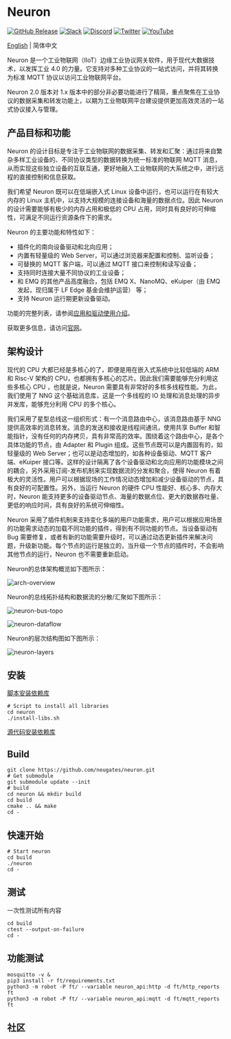 # Neuron

[![GitHub Release](https://img.shields.io/github/release/neugates/neuron?color=brightgreen&label=Release)](https://github.com/neugates/neuron/releases)
[![Slack](https://img.shields.io/badge/Slack-Neuron-39AE85?logo=slack)](https://slack-invite.emqx.io/)
[![Discord](https://img.shields.io/discord/931086341838622751?label=Discord&logo=discord)](https://discord.gg/xYGf3fQnES)
[![Twitter](https://img.shields.io/badge/Follow-EMQ-1DA1F2?logo=twitter)](https://twitter.com/EMQTech)
[![YouTube](https://img.shields.io/badge/Subscribe-EMQ-FF0000?logo=youtube)](https://www.youtube.com/channel/UC5FjR77ErAxvZENEWzQaO5Q)

[English](https://github.com/neugates/neuron/blob/main/README.md) | 简体中文

Neuron 是一个工业物联网（IIoT）边缘工业协议网关软件，用于现代大数据技术，以发挥工业 4.0 的力量。它支持对多种工业协议的一站式访问，并将其转换为标准 MQTT 协议以访问工业物联网平台。

Neuron 2.0 版本对 1.x 版本中的部分非必要功能进行了精简，重点聚焦在工业协议的数据采集和转发功能上，以期为工业物联网平台建设提供更加高效灵活的一站式协议接入与管理。

## 产品目标和功能

Neuron 的设计目标是专注于工业物联网的数据采集、转发和汇聚：通过将来自繁杂多样工业设备的、不同协议类型的数据转换为统一标准的物联网 MQTT 消息，从而实现这些独立设备的互联互通，更好地融入工业物联网的大系统之中，进行远程的直接控制和信息获取。

我们希望 Neuron 既可以在低端嵌入式 Linux 设备中运行，也可以运行在有较大内存的 Linux 主机中，以支持大规模的连接设备和海量的数据点位。因此 Neuron 的设计需要能够有极少的内存占用和极低的 CPU 占用，同时具有良好的可伸缩性，可满足不同运行资源条件下的需求。

Neuron 的主要功能和特性如下：

- 插件化的南向设备驱动和北向应用；
- 内置有轻量级的 Web Server，可以通过浏览器来配置和控制、监听设备；
- 可替换的 MQTT 客户端，可以通过 MQTT 接口来控制和读写设备；
- 支持同时连接大量不同协议的工业设备；
- 和 EMQ 的其他产品高度融合，包括 EMQ X、NanoMQ、eKuiper（由 EMQ 发起，现归属于 LF Edge 基金会维护运营） 等；
- 支持 Neuron 运行期更新设备驱动。

功能的完整列表，请参阅[应用和驱动使用介绍](https://github.com/neugates/nep/blob/main/docs/neuron2.x-driver.md)。

获取更多信息，请访问[官网](https://www.emqx.com/zh/products/neuron)。

## 架构设计

现代的 CPU 大都已经是多核心的了，即便是用在嵌入式系统中比较低端的 ARM 和 Risc-V 架构的 CPU，也都拥有多核心的芯片。因此我们需要能够充分利用这些多核心 CPU ，也就是说，Neuron 需要具有非常好的多核多线程性能。为此，我们使用了 NNG 这个基础消息库，这是一个多线程的 IO 处理和消息处理的异步并发库，能够充分利用 CPU 的多个核心。

我们采用了星型总线这一组织形式：有一个消息路由中心，该消息路由基于 NNG 提供高效率的消息转发。消息的发送和接收是线程间通讯，使用共享 Buffer 和智能指针，没有任何的内存拷贝，具有非常高的效率。围绕着这个路由中心，是各个具体功能的节点，由 Adapter 和 Plugin 组成。这些节点既可以是内置固有的，如轻量级的 Web Server；也可以是动态增加的，如各种设备驱动、MQTT 客户端、eKuiper 接口等。这样的设计隔离了各个设备驱动和北向应用的功能模块之间的耦合，另外采用订阅-发布机制来实现数据流的分发和聚合，使得 Neuron 有着极大的灵活性。用户可以根据现场的工作情况动态增加和减少设备驱动的节点，具有良好的可配置性。另外，当运行 Neuron 的硬件 CPU 性能好、核心多、内存大时，Neuron 能支持更多的设备驱动节点、海量的数据点位、更大的数据吞吐量、更低的响应时间，具有良好的系统可伸缩性。

Neuron 采用了插件机制来支持变化多端的用户功能需求，用户可以根据应用场景的功能需求动态的加载不同功能的插件，得到有不同功能的节点。当设备驱动有 Bug 需要修复，或者有新的功能需要升级时，可以通过动态更新插件来解决问题，升级新功能。每个节点的运行是独立的，当升级一个节点的插件时，不会影响其他节点的运行，Neuron 也不需要重新启动。

Neuron的总体架构概览如下图所示：

![arch-overview](docs/pictures/neuron-arch-overview.png)

Neuron的总线拓扑结构和数据流的分散/汇聚如下图所示：

![neuron-bus-topo](docs/pictures/neuron-bus-topo.png)

![neuron-dataflow](docs/pictures/neuron-dataflow.png)

Neuron的层次结构图如下图所示：

![neuron-layers](docs/pictures/neuron-layers.png)


## 安装

[脚本安装依赖库](https://github.com/neugates/neuron/blob/main/install-libs.sh)

```shell
# Script to install all libraries
cd neuron 
./install-libs.sh
```

[源代码安装依赖库](https://github.com/lixiumei123/neuron/blob/main/Install-dependent-libraries.md)

## Build

```shell
git clone https://github.com/neugates/neuron.git
# Get submodule
git submodule update --init
# build
cd neuron && mkdir build 
cd build
cmake .. && make
cd -
```

## 快速开始

```shell
# Start neuron
cd build
./neuron
cd -
```

## 测试

一次性测试所有内容

```shell
cd build
ctest --output-on-failure
cd -
```

## 功能测试

```shell
mosquitto -v &
pip3 install -r ft/requirements.txt
python3 -m robot -P ft/ --variable neuron_api:http -d ft/http_reports ft
python3 -m robot -P ft/ --variable neuron_api:mqtt -d ft/mqtt_reports ft

```



## 社区
